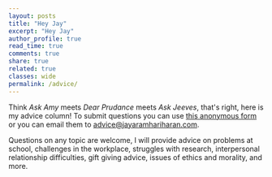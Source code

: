 ```yaml
---
layout: posts
title: "Hey Jay"
excerpt: "Hey Jay"
author_profile: true
read_time: true
comments: true
share: true
related: true
classes: wide
permalink: /advice/
---
```


Think *Ask Amy* meets *Dear Prudance* meets *Ask Jeeves*, that's right,
here is my advice column! To submit questions you can use
[this anonymous form](https://forms.gle/r7evNwJvdsti7p9n8) or you can email
them to
[advice@jayaramhariharan.com](mailto:advice@jayaramhariharan.com).

Questions on any topic are welcome,
I will provide advice on problems at school,
challenges in the workplace, struggles with research,
interpersonal relationship difficulties, gift giving advice,
issues of ethics and morality, and more.
